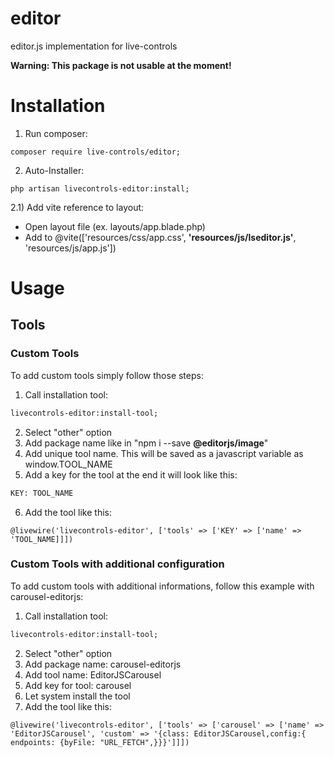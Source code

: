 # editor
 editor.js implementation for live-controls

**Warning: This package is not usable at the moment!**

# Installation
1) Run composer:
```
composer require live-controls/editor;
```

2) Auto-Installer:
```
php artisan livecontrols-editor:install;
```

2.1) Add vite reference to layout:
- Open layout file (ex. layouts/app.blade.php)
- Add to @vite(['resources/css/app.css', **'resources/js/lseditor.js'**, 'resources/js/app.js'])

# Usage
## Tools
### Custom Tools
To add custom tools simply follow those steps:
1) Call installation tool:
```ps
livecontrols-editor:install-tool;
```
2) Select "other" option
3) Add package name like in "npm i --save **@editorjs/image**"
4) Add unique tool name. This will be saved as a javascript variable as window.TOOL_NAME
5) Add a key for the tool at the end it will look like this:
```ps
KEY: TOOL_NAME
```
6) Add the tool like this:
```
@livewire('livecontrols-editor', ['tools' => ['KEY' => ['name' => 'TOOL_NAME]]])

```

### Custom Tools with additional configuration
To add custom tools with additional informations, follow this example with carousel-editorjs:
1) Call installation tool:
```ps
livecontrols-editor:install-tool;
```
2) Select "other" option
3) Add package name: carousel-editorjs
4) Add tool name: EditorJSCarousel
5) Add key for tool: carousel
6) Let system install the tool
7) Add the tool like this:
```blade
@livewire('livecontrols-editor', ['tools' => ['carousel' => ['name' => 'EditorJSCarousel', 'custom' => '{class: EditorJSCarousel,config:{ endpoints: {byFile: "URL_FETCH",}}}']]])
```
